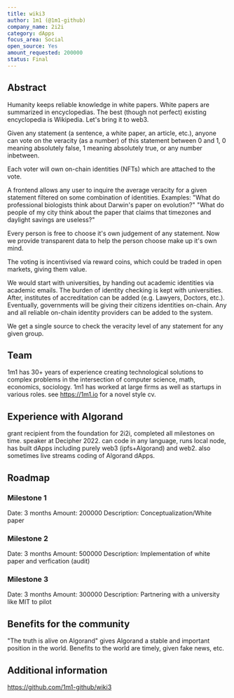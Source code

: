 ```yaml
---
title: wiki3
author: 1m1 (@1m1-github)
company_name: 2i2i
category: dApps
focus_area: Social
open_source: Yes
amount_requested: 200000
status: Final
---
```


## Abstract
Humanity keeps reliable knowledge in white papers. White papers are summarized in encyclopedias. The best (though not perfect) existing encyclopedia is Wikipedia. Let's bring it to web3.

Given any statement (a sentence, a white paper, an article, etc.), anyone can vote on the veracity (as a number) of this statement between 0 and 1, 0 meaning absolutely false, 1 meaning absolutely true, or any number inbetween.

Each voter will own on-chain identities (NFTs) which are attached to the vote.

A frontend allows any user to inquire the average veracity for a given statement filtered on some combination of identities.
Examples:
"What do professional biologists think about Darwin's paper on evolution?"
"What do people of my city think about the paper that claims that timezones and daylight savings are useless?"

Every person is free to choose it's own judgement of any statement. Now we provide transparent data to help the person choose make up it's own mind.

The voting is incentivised via reward coins, which could be traded in open markets, giving them value.

We would start with universities, by handing out academic identities via academic emails. The burden of identity checking is kept with universities. After, institutes of accreditation can be added (e.g. Lawyers, Doctors, etc.). Eventually, governments will be giving their citizens identities on-chain. Any and all reliable on-chain identity providers can be added to the system.

We get a single source to check the veracity level of any statement for any given group.

## Team
1m1 has 30+ years of experience creating technological solutions to complex problems in the intersection of computer science, math, economics, sociology. 1m1 has worked at large firms as well as startups in various roles. see https://1m1.io for a novel style cv.

## Experience with Algorand
grant recipient from the foundation for 2i2i, completed all milestones on time. speaker at Decipher 2022. can code in any language, runs local node, has built dApps including purely web3 (ipfs+Algorand) and web2. also sometimes live streams coding of Algorand dApps.

## Roadmap

### Milestone 1
Date: 3 months
Amount: 200000
Description: Conceptualization/White paper

### Milestone 2
Date: 3 months
Amount: 500000
Description: Implementation of white paper and verfication (audit)

### Milestone 3
Date: 3 months
Amount: 300000
Description: Partnering with a university like MIT to pilot

## Benefits for the community
"The truth is alive on Algorand" gives Algorand a stable and important position in the world.
Benefits to the world are timely, given fake news, etc.

## Additional information
https://github.com/1m1-github/wiki3
